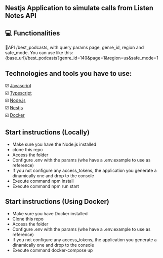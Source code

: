 ## Nestjs Application to simulate calls from Listen Notes API

## :computer: Functionalities
🔴API /best_podcasts, with query params page, genre_id, region and safe_mode. You can use like this: <br>
{base_url}/best_podcasts?genre_id=140&page=1&region=us&safe_mode=1 <br>

## Technologies and tools you have to use:
☑️ [Javascript](https://developer.mozilla.org/en-US/docs/Web/JavaScript) <br>
☑️ [Typescript](https://www.typescriptlang.org/) <br>
☑️ [Node.js](https://nodejs.org/) <br>
☑️ [Nestjs](https://nestjs.com/) <br>
☑️ [Docker](https://www.docker.com/) <br>

## Start instructions (Locally)
- Make sure you have the Node.js installed
- clone this repo
- Access the folder
- Configure .env with the params (whe have a .env.example to use as reference)
- If you not configure any access_tokens, the application you generate a dinamically one and drop to the console
- Execute command npm install
- Execute command npm run start

## Start instructions (Using Docker)
- Make sure you have Docker installed
- Clone this repo
- Access the folder
- Configure .env with the params (whe have a .env.example to use as reference)
- If you not configure any access_tokens, the application you generate a dinamically one and drop to the console
- Execute command docker-compose up
